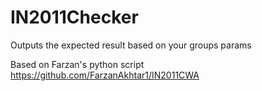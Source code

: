 # IN2011Checker
Outputs the expected result based on your groups params

Based on Farzan's python script https://github.com/FarzanAkhtar1/IN2011CWA




